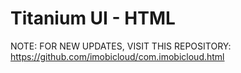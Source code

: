 # Titanium UI - HTML

NOTE: FOR NEW UPDATES, VISIT THIS REPOSITORY: https://github.com/imobicloud/com.imobicloud.html